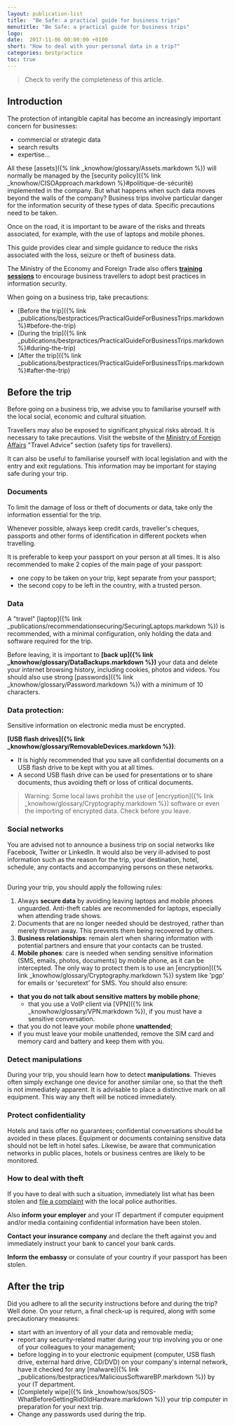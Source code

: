 ```yaml
---
layout: publication-list
title:  "Be Safe: a practical guide for business trips"
menutitle: "Be Safe: a practical guide for business trips"
logo:
date:  2017-11-06 00:00:00 +0100
short: "How to deal with your personal data in a trip?"
categories: bestpractice
toc: true
---
```


> Check to verify the completeness of this article.

## Introduction
The protection of intangible capital has become an increasingly important concern for businesses:

* commercial or strategic data
* search results
* expertise…

All these [assets]({% link _knowhow/glossary/Assets.markdown %}) will normally be managed by the [security policy]({% link _knowhow/CISOApproach.markdown %}#politique-de-sécurité) implemented in the company. But what happens when such data moves beyond the walls of the company? Business trips involve particular danger for the information security of these types of data. Specific precautions need to be taken.

Once on the road, it is important to be aware of the risks and threats associated, for example, with the use of laptops and mobile phones.

This guide provides clear and simple guidance to reduce the risks associated with the loss, seizure or theft of business data.

The Ministry of the Economy and Foreign Trade also offers **[training sessions](https://www.tradeandinvest.lu/invest-in-luxembourg/)** to encourage business travellers to adopt best practices in information security.

When going on a business trip, take precautions:

* [Before the trip]({% link _publications/bestpractices/PracticalGuideForBusinessTrips.markdown %}#before-the-trip)
* [During the trip]({% link _publications/bestpractices/PracticalGuideForBusinessTrips.markdown %}#during-the-trip)
* [After the trip]({% link _publications/bestpractices/PracticalGuideForBusinessTrips.markdown %}#after-the-trip)

## Before the trip
Before going on a business trip, we advise you to familiarise yourself with the local social, economic and cultural situation.

Travellers may also be exposed to significant physical risks abroad. It is necessary to take precautions. Visit the website of the [Ministry of Foreign Affairs](https://maee.gouvernement.lu/en.html) "Travel Advice" section (safety tips for travellers).

It can also be useful to familiarise yourself with local legislation and with the entry and exit regulations. This information may be important for staying safe during your trip.

### Documents
To limit the damage of loss or theft of documents or data, take only the information essential for the trip.

Whenever possible, always keep credit cards, traveller's cheques, passports and other forms of identification in different pockets when travelling.

It is preferable to keep your passport on your person at all times. It is also recommended to make 2 copies of the main page of your passport:

* one copy to be taken on your trip, kept separate from your passport;
* the second copy to be left in the country, with a trusted person.

### Data
A "travel" [laptop]({% link _publications/recommendationsecuring/SecuringLaptops.markdown %}) is recommended, with a minimal configuration, only holding the data and software required for the trip.

Before leaving, it is important to **[back up]({% link _knowhow/glossary/DataBackups.markdown %})** your data and delete your internet browsing history, including cookies, photos and videos. You should also use strong [passwords]({% link _knowhow/glossary/Password.markdown %}) with a minimum of 10 characters.

### Data protection:
Sensitive information on electronic media must be encrypted.

**[USB flash drives]({% link _knowhow/glossary/RemovableDevices.markdown %})**:

* It is highly recommended that you save all confidential documents on a USB flash drive to be kept with you at all times.
* A second USB flash drive can be used for presentations or to share documents, thus avoiding theft or loss of critical documents.

> Warning: Some local laws prohibit the use of [encryption]({% link _knowhow/glossary/Cryptography.markdown %}) software or even the importing of encrypted data. Check before you leave.

### Social networks
You are advised not to announce a business trip on social networks like Facebook, Twitter or LinkedIn. It would also be very ill-advised to post information such as the reason for the trip, your destination, hotel, schedule, any contacts and accompanying persons on these networks.

## 
During your trip, you should apply the following rules:

1. Always **secure data** by avoiding leaving laptops and mobile phones unguarded. Anti-theft cables are recommended for laptops, especially when attending trade shows.
2. Documents that are no longer needed should be destroyed, rather than merely thrown away. This prevents them being recovered by others.
3. **Business relationships**: remain alert when sharing information with potential partners and ensure that your contacts can be trusted.
4. **Mobile phones**: care is needed when sending sensitive information (SMS, emails, photos, documents) by mobile phone, as it can be intercepted. The only way to protect them is to use an [encryption]({% link _knowhow/glossary/Cryptography.markdown %}) system like 'pgp' for emails or 'securetext' for SMS. You should also ensure:

* **that you do not talk about sensitive matters by mobile phone**;
  * that you use a VoIP client via [VPN]({% link _knowhow/glossary/VPN.markdown %}), if you must have a sensitive conversation.
* that you do not leave your mobile phone **unattended**;
* if you must leave your mobile unattended, remove the SIM card and memory card and battery and keep them with you.

### Detect manipulations
During your trip, you should learn how to detect **manipulations**. Thieves often simply exchange one device for another similar one, so that the theft is not immediately apparent. It is advisable to place a distinctive mark on all equipment. This way any theft will be noticed immediately.

### Protect confidentiality
Hotels and taxis offer no guarantees; confidential conversations should be avoided in these places. Equipment or documents containing sensitive data should not be left in hotel safes. Likewise, be aware that communication networks in public places, hotels or business centres are likely to be monitored.

### How to deal with theft
If you have to deal with such a situation, immediately list what has been stolen and [file a complaint](/publications/FilingAComplaint.html) with the local police authorities.

Also **inform your employer** and your IT department if computer equipment and/or media containing confidential information have been stolen.

**Contact your insurance company** and declare the theft against you and immediately instruct your bank to cancel your bank cards.

**Inform the embassy** or consulate of your country if your passport has been stolen.

## After the trip
Did you adhere to all the security instructions before and during the trip? Well done. On your return, a final check-up is required, along with some precautionary measures:

* start with an inventory of all your data and removable media;
* report any security-related matter during your trip involving you or one of your colleagues to your management;
* before logging in to your electronic equipment (computer, USB flash drive, external hard drive, CD/DVD) on your company's internal network, have it checked for any [malware]({% link _publications/bestpractices/MaliciousSoftwareBP.markdown %}) by your IT department.
* [Completely wipe]({% link _knowhow/sos/SOS-WhatBeforeGettingRidOldHardware.markdown %}) your trip computer in preparation for your next trip.
* Change any passwords used during the trip.
